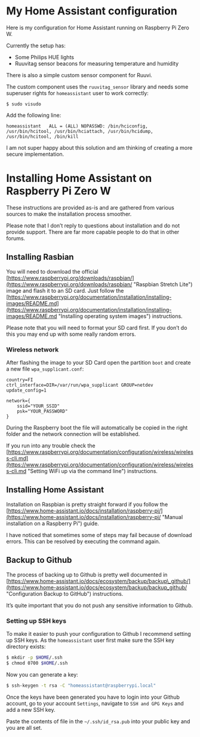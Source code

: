 # My Home Assistant configuration

Here is my configuration for Home Assistant running on Raspberry Pi Zero W.

Currently the setup has:
* Some Philips HUE lights
* Ruuvitag sensor beacons for measuring temperature and humidity

There is also a simple custom sensor component for Ruuvi.

The custom component uses the `ruuvitag_sensor` library and needs some superuser rights for `homeassistant` user to work correctly:

```
$ sudo visudo
```

Add the following line:

```
homeassistant   ALL = (ALL) NOPASSWD: /bin/hciconfig, /usr/bin/hcitool, /usr/bin/hciattach, /usr/bin/hcidump, /usr/bin/hcitool, /bin/kill
```

I am not super happy about this solution and am thinking of creating a more secure implementation.

# Installing Home Assistant on Raspberry Pi Zero W

These instructions are provided as-is and are gathered from various sources to make the installation process smoother.

Please note that I don’t reply to questions about installation and do not provide support. There are far more capable people to do that in other forums.

## Installing Rasbian

You will need to download the official [https://www.raspberrypi.org/downloads/raspbian/](https://www.raspberrypi.org/downloads/raspbian/ "Raspbian Stretch Lite") image and flash it to an SD card. Just follow the [https://www.raspberrypi.org/documentation/installation/installing-images/README.md](https://www.raspberrypi.org/documentation/installation/installing-images/README.md "Installing operating system images") instructions.

Please note that you will need to format your SD card first. If you don’t do this you may end up with some really random errors.

### Wireless network

After flashing the image to your SD Card open the partition `boot` and create a new file `wpa_supplicant.conf`:

```
country=FI
ctrl_interface=DIR=/var/run/wpa_supplicant GROUP=netdev
update_config=1

network={
    ssid="YOUR_SSID"
    psk="YOUR_PASSWORD"
}
```

During the Raspberry boot the file will automatically be copied in the right folder and the network connection will be established.

If you run into any trouble check the [https://www.raspberrypi.org/documentation/configuration/wireless/wireless-cli.md](https://www.raspberrypi.org/documentation/configuration/wireless/wireless-cli.md "Setting WiFi up via the command line") instructions.

## Installing Home Assistant

Installation on Raspbian is pretty straight forward if you follow the  [https://www.home-assistant.io/docs/installation/raspberry-pi/](https://www.home-assistant.io/docs/installation/raspberry-pi/ "Manual installation on a Raspberry Pi") guide.

I have noticed that sometimes some of steps may fail because of download errors. This can be resolved by executing the command again.

## Backup to Github

The process of backing up to Github is pretty well documented in [https://www.home-assistant.io/docs/ecosystem/backup/backup\_github/](https://www.home-assistant.io/docs/ecosystem/backup/backup_github/ "Configuration Backup to GitHub") instructions.

It’s quite important that you do not push any sensitive information to Github.

### Setting up SSH keys

To make it easier to push your configuration to Github I recommend setting up SSH keys. As the `homeassistant` user first make sure the SSH key directory exists:

```bash
$ mkdir -p $HOME/.ssh
$ chmod 0700 $HOME/.ssh
```

Now you can generate a key:

```bash
$ ssh-keygen -t rsa -C "homeassistant@raspberrypi.local"
```

Once the keys have been generated you have to login into your Github account, go to your account `Settings`, navigate to `SSH and GPG Keys` and add a new SSH key. 

Paste the contents of file in the `~/.ssh/id_rsa.pub` into your public key and you are all set.

